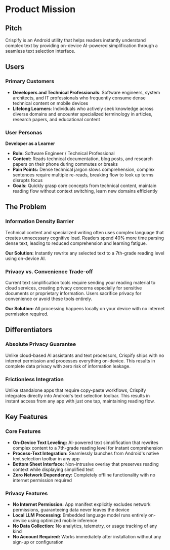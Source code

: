 # Product Mission

## Pitch

Crispify is an Android utility that helps readers instantly understand complex text by providing on-device AI-powered simplification through a seamless text selection interface.

## Users

### Primary Customers

- **Developers and Technical Professionals**: Software engineers, system architects, and IT professionals who frequently consume dense technical content on mobile devices
- **Lifelong Learners**: Individuals who actively seek knowledge across diverse domains and encounter specialized terminology in articles, research papers, and educational content

### User Personas

**Developer as a Learner** 
- **Role:** Software Engineer / Technical Professional
- **Context:** Reads technical documentation, blog posts, and research papers on their phone during commutes or breaks
- **Pain Points:** Dense technical jargon slows comprehension, complex sentences require multiple re-reads, breaking flow to look up terms disrupts focus
- **Goals:** Quickly grasp core concepts from technical content, maintain reading flow without context switching, learn new domains efficiently

## The Problem

### Information Density Barrier

Technical content and specialized writing often uses complex language that creates unnecessary cognitive load. Readers spend 40% more time parsing dense text, leading to reduced comprehension and learning fatigue.

**Our Solution:** Instantly rewrite any selected text to a 7th-grade reading level using on-device AI.

### Privacy vs. Convenience Trade-off

Current text simplification tools require sending your reading material to cloud services, creating privacy concerns especially for sensitive documents or proprietary information. Users sacrifice privacy for convenience or avoid these tools entirely.

**Our Solution:** All processing happens locally on your device with no internet permission required.

## Differentiators

### Absolute Privacy Guarantee

Unlike cloud-based AI assistants and text processors, Crispify ships with no internet permission and processes everything on-device. This results in complete data privacy with zero risk of information leakage.

### Frictionless Integration

Unlike standalone apps that require copy-paste workflows, Crispify integrates directly into Android's text selection toolbar. This results in instant access from any app with just one tap, maintaining reading flow.

## Key Features

### Core Features

- **On-Device Text Leveling:** AI-powered text simplification that rewrites complex content to a 7th-grade reading level for instant comprehension
- **Process-Text Integration:** Seamlessly launches from Android's native text selection toolbar in any app
- **Bottom Sheet Interface:** Non-intrusive overlay that preserves reading context while displaying simplified text
- **Zero Network Dependency:** Completely offline functionality with no internet permission required

### Privacy Features

- **No Internet Permission:** App manifest explicitly excludes network permissions, guaranteeing data never leaves the device
- **Local LLM Processing:** Embedded language model runs entirely on-device using optimized mobile inference
- **No Data Collection:** No analytics, telemetry, or usage tracking of any kind
- **No Account Required:** Works immediately after installation without any sign-up or configuration